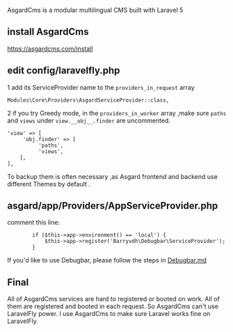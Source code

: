 
AsgardCms is a modular multilingual CMS built with Laravel 5

## install AsgardCms
https://asgardcms.com/install

## edit config/laravelfly.php
1 add its ServiceProvider name to the `providers_in_request` array
```
Modules\Core\Providers\AsgardServiceProvider::class,
```

2 if you try Greedy mode, in the `providers_in_worker` array ,make sure `paths` and `views` under `view.__obj__.finder` are uncommented.
```
'view' => [
     'obj.finder' => [
          'paths',
          'views',
    ],
],
```
To backup them is often necessary ,as Asgard frontend and backend use different Themes by default . 

## asgard/app/Providers/AppServiceProvider.php 
comment this line:
```
		if ($this->app->environment() == 'local') {
			$this->app->register('Barryvdh\Debugbar\ServiceProvider');
		}
```
If you'd like to use Debugbar, please follow the steps in [Debugbar.md](Debugbar.md)

## Final
All of AsgardCms services are hard to registered or booted on work. All of them are registered and booted in each request. So AsgardCms can't use LaravelFly power. I use AsgardCms to make sure Laravel works fine on LaravelFly.


